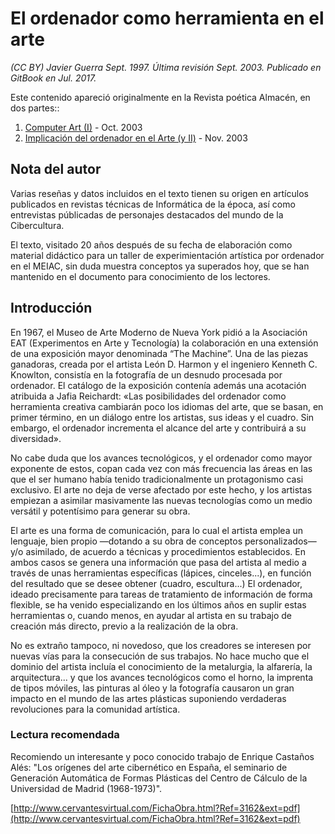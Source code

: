 # El ordenador como herramienta en el arte

_\(CC BY\) Javier Guerra Sept. 1997. Última revisión Sept. 2003. Publicado en GitBook en Jul. 2017._

Este contenido apareció originalmente en la Revista poética Almacén, en dos partes::

1. [Computer Art \(I\)](http://www.librodenotas.com/almacen/Archivos/004652.html#4652) - Oct. 2003
2. [Implicación del ordenador en el Arte \(y II\)](http://www.librodenotas.com/almacen/Archivos/004653.html#004653) - Nov. 2003

## Nota del autor

Varias reseñas y datos incluidos en el texto tienen su origen en artículos publicados en revistas técnicas de Informática de la época, así como entrevistas públicadas de personajes destacados del mundo de la Cibercultura.

El texto, visitado 20 años después de su fecha de elaboración como material didáctico para un taller de experimientación artística por ordenador en el MEIAC, sin duda muestra conceptos ya superados hoy, que se han mantenido en el documento para conocimiento de los lectores.

## Introducción

En 1967, el Museo de Arte Moderno de Nueva York pidió a la Asociación EAT \(Experimentos en Arte y Tecnología\) la colaboración en una extensión de una exposición mayor denominada “The Machine”. Una de las piezas ganadoras, creada por el artista León D. Harmon y el ingeniero Kenneth C. Knowlton, consistía en la fotografía de un desnudo procesada por ordenador. El catálogo de la exposición contenía además una acotación atribuida a Jafia Reichardt: «Las posibilidades del ordenador como herramienta creativa cambiarán poco los idiomas del arte, que se basan, en primer término, en un diálogo entre los artistas, sus ideas y el cuadro. Sin embargo, el ordenador incrementa el alcance del arte y contribuirá a su diversidad».

No cabe duda que los avances tecnológicos, y el ordenador como mayor exponente de estos, copan cada vez con más frecuencia las áreas en las que el ser humano había tenido tradicionalmente un protagonismo casi exclusivo. El arte no deja de verse afectado por este hecho, y los artistas empiezan a asimilar masivamente las nuevas tecnologías como un medio versátil y potentísimo para generar su obra.

El arte es una forma de comunicación, para lo cual el artista emplea un lenguaje, bien propio —dotando a su obra de conceptos personalizados— y/o asimilado, de acuerdo a técnicas y procedimientos establecidos. En ambos casos se genera una información que pasa del artista al medio a través de unas herramientas específicas \(lápices, cinceles...\), en función del resultado que se desee obtener \(cuadro, escultura...\) El ordenador, ideado precisamente para tareas de tratamiento de información de forma flexible, se ha venido especializando en los últimos años en suplir estas herramientas o, cuando menos, en ayudar al artista en su trabajo de creación más directo, previo a la realización de la obra.

No es extraño tampoco, ni novedoso, que los creadores se interesen por nuevas vías para la consecución de sus trabajos. No hace mucho que el dominio del artista incluía el conocimiento de la metalurgia, la alfarería, la arquitectura... y que los avances tecnológicos como el horno, la imprenta de tipos móviles, las pinturas al óleo y la fotografía causaron un gran impacto en el mundo de las artes plásticas suponiendo verdaderas revoluciones para la comunidad artística.

### Lectura recomendada

Recomiendo un interesante y poco conocido trabajo de Enrique Castaños Alés: "Los orígenes del arte cibernético en España, el seminario de Generación Automática de Formas Plásticas del Centro de Cálculo de la Universidad de Madrid \(1968-1973\)".

[http://www.cervantesvirtual.com/FichaObra.html?Ref=3162&ext=pdf](http://www.cervantesvirtual.com/FichaObra.html?Ref=3162&ext=pdf)

